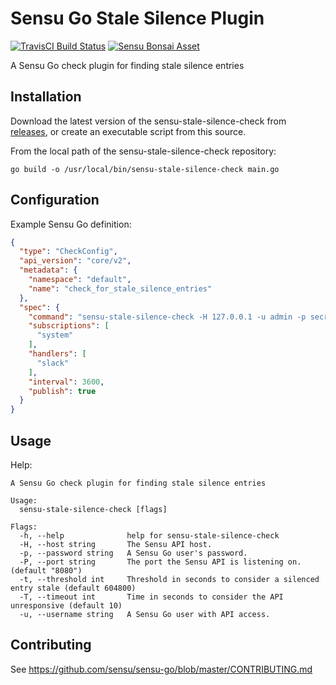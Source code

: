 # Sensu Go Stale Silence Plugin
[![TravisCI Build Status](https://api.travis-ci.com/rgeniesse/sensu-stale-silence-check.svg?branch=master)](https://travis-ci.com/rgeniesse/sensu-stale-silence-check)
[![Sensu Bonsai Asset](https://img.shields.io/badge/Bonsai-Download%20Me-brightgreen.svg?colorB=89C967&logo=sensu)](https://bonsai.sensu.io/assets/rgeniesse/sensu-stale-silence-check)

A Sensu Go check plugin for finding stale silence entries

## Installation

Download the latest version of the sensu-stale-silence-check from [releases][1],
or create an executable script from this source.

From the local path of the sensu-stale-silence-check repository:

```
go build -o /usr/local/bin/sensu-stale-silence-check main.go
```

## Configuration

Example Sensu Go definition:

```json
{
  "type": "CheckConfig",
  "api_version": "core/v2",
  "metadata": {
    "namespace": "default",
    "name": "check_for_stale_silence_entries"
  },
  "spec": {
    "command": "sensu-stale-silence-check -H 127.0.0.1 -u admin -p secret -t 604800",
    "subscriptions": [
      "system"
    ],
    "handlers": [
      "slack"
    ],
    "interval": 3600,
    "publish": true
  }
}
```

## Usage

Help:

```
A Sensu Go check plugin for finding stale silence entries

Usage:
  sensu-stale-silence-check [flags]

Flags:
  -h, --help              help for sensu-stale-silence-check
  -H, --host string       The Sensu API host.
  -p, --password string   A Sensu Go user's password.
  -P, --port string       The port the Sensu API is listening on. (default "8080")
  -t, --threshold int     Threshold in seconds to consider a silenced entry stale (default 604800)
  -T, --timeout int       Time in seconds to consider the API unresponsive (default 10)
  -u, --username string   A Sensu Go user with API access.
```

## Contributing

See https://github.com/sensu/sensu-go/blob/master/CONTRIBUTING.md

[1]: https://github.com/rgeniesse/sensu-stale-silence-check/releases
